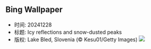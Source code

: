 ## Bing Wallpaper
- 时间: 20241228
- 标题: Icy reflections and snow-dusted peaks
- 版权: Lake Bled, Slovenia (© Kesu01/Getty Images)
![](https://cn.bing.com/th?id=OHR.LakeBledSnow_EN-US5836531079_UHD.jpg&rf=LaDigue_UHD.jpg&pid=hp&w=3840&h=2160&rs=1&c=4)
